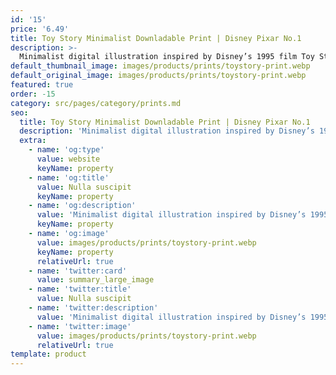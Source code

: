 ```yaml
---
id: '15'
price: '6.49'
title: Toy Story Minimalist Downladable Print | Disney Pixar No.1
description: >-
  Minimalist digital illustration inspired by Disney’s 1995 film Toy Story. Please note this is a digital download only, you will not receive a physical print. The artwork was drawn to be printed at A5 or A4 size.
default_thumbnail_image: images/products/prints/toystory-print.webp
default_original_image: images/products/prints/toystory-print.webp
featured: true
order: -15
category: src/pages/category/prints.md
seo:
  title: Toy Story Minimalist Downladable Print | Disney Pixar No.1
  description: 'Minimalist digital illustration inspired by Disney’s 1995 film Toy Story. Please note this is a digital download only, you will not receive a physical print. The artwork was drawn to be printed at A5 or A4 size.'
  extra:
    - name: 'og:type'
      value: website
      keyName: property
    - name: 'og:title'
      value: Nulla suscipit
      keyName: property
    - name: 'og:description'
      value: 'Minimalist digital illustration inspired by Disney’s 1995 film Toy Story. Please note this is a digital download only, you will not receive a physical print. The artwork was drawn to be printed at A5 or A4 size.'
      keyName: property
    - name: 'og:image'
      value: images/products/prints/toystory-print.webp
      keyName: property
      relativeUrl: true
    - name: 'twitter:card'
      value: summary_large_image
    - name: 'twitter:title'
      value: Nulla suscipit
    - name: 'twitter:description'
      value: 'Minimalist digital illustration inspired by Disney’s 1995 film Toy Story. Please note this is a digital download only, you will not receive a physical print. The artwork was drawn to be printed at A5 or A4 size.'
    - name: 'twitter:image'
      value: images/products/prints/toystory-print.webp
      relativeUrl: true
template: product
---
```

